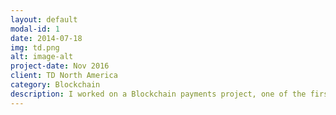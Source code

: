 ```yaml
---
layout: default
modal-id: 1
date: 2014-07-18
img: td.png
alt: image-alt
project-date: Nov 2016
client: TD North America
category: Blockchain
description: I worked on a Blockchain payments project, one of the first few blockchain related projects in Canada for Accenture.
---
```

